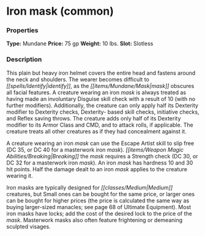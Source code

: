 ﻿---
Title: "Iron mask (common)"
Type: "Mundane"
Price: "75 gp"
Weight: "10 lbs."
Slot: "Slotless"
Description: |
  "This plain but heavy iron helmet covers the entire head and fastens around the neck and shoulders. The wearer becomes difficult to identify, as the mask obscures all facial features. A creature wearing an iron mask is always treated as having made an involuntary Disguise skill check with a result of 10 (with no further modifiers). Additionally, the creature can only apply half its Dexterity modifier to Dexterity checks, Dexterity- based skill checks, initiative checks, and Reflex saving throws. The creature adds only half of its Dexterity modifier to its Armor Class and CMD, and to attack rolls, if applicable. The creature treats all other creatures as if they had concealment against it.
  A creature wearing an iron mask can use the Escape Artist skill to slip free (DC 35, or DC 40 for a masterwork iron mask). Breaking the mask requires a Strength check (DC 30, or DC 32 for a masterwork iron mask). An iron mask has hardness 10 and 30 hit points. Half the damage dealt to an iron mask applies to the creature wearing it.
  Iron masks are typically designed for Medium creatures, but Small ones can be bought for the same price, or larger ones can be bought for higher prices (the price is calculated the same way as buying larger-sized manacles; see page 68 of _Ultimate Equipment_). Most iron masks have locks; add the cost of the desired lock to the price of the mask. Masterwork masks also often feature frightening or demeaning sculpted visages."
Sources: "['Path of the Hellknight']"
---

# Iron mask (common)

### Properties

**Type:** Mundane **Price:** 75 gp **Weight:** 10 lbs. **Slot:** Slotless

### Description

This plain but heavy iron helmet covers the entire head and fastens around the neck and shoulders. The wearer becomes difficult to _[[spells/Identify|identify]]_, as the _[[items/Mundane/Mask|mask]]_ obscures all facial features. A creature wearing an iron _mask_ is always treated as having made an involuntary Disguise skill check with a result of 10 (with no further modifiers). Additionally, the creature can only apply half its Dexterity modifier to Dexterity checks, Dexterity- based skill checks, initiative checks, and Reflex saving throws. The creature adds only half of its Dexterity modifier to its Armor Class and CMD, and to attack rolls, if applicable. The creature treats all other creatures as if they had concealment against it.

A creature wearing an iron _mask_ can use the Escape Artist skill to slip free (DC 35, or DC 40 for a masterwork iron _mask_). _[[items/Weapon Magic Abilities/Breaking|Breaking]]_ the _mask_ requires a Strength check (DC 30, or DC 32 for a masterwork iron _mask_). An iron _mask_ has hardness 10 and 30 hit points. Half the damage dealt to an iron _mask_ applies to the creature wearing it.

Iron masks are typically designed for _[[classes/Medium|Medium]]_ creatures, but Small ones can be bought for the same price, or larger ones can be bought for higher prices (the price is calculated the same way as buying larger-sized manacles; see page 68 of Ultimate Equipment). Most iron masks have locks; add the cost of the desired lock to the price of the _mask_. Masterwork masks also often feature frightening or demeaning sculpted visages.


